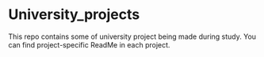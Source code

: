 # University_projects
This repo contains some of university project being made during study.
You can find project-specific ReadMe in each project.
